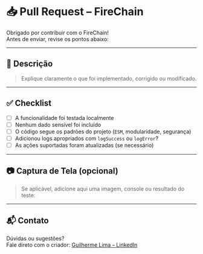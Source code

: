 # 📥 Pull Request – FireChain

Obrigado por contribuir com o FireChain!  
Antes de enviar, revise os pontos abaixo:

---

## 📝 Descrição

> Explique claramente o que foi implementado, corrigido ou modificado.

---

## ✅ Checklist

- [ ] A funcionalidade foi testada localmente
- [ ] Nenhum dado sensível foi incluído
- [ ] O código segue os padrões do projeto (`ESM`, modularidade, segurança)
- [ ] Adicionou logs apropriados com `logSuccess` ou `logError`?
- [ ] As ações suportadas foram atualizadas (se necessário)

---

## 📷 Captura de Tela (opcional)

> Se aplicável, adicione aqui uma imagem, console ou resultado do teste:

---

## 📬 Contato

Dúvidas ou sugestões?  
Fale direto com o criador: [Guilherme Lima – LinkedIn](https://www.linkedin.com/in/guilhermelimadev-web3/)